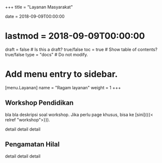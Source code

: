 +++
title = "Layanan Masyarakat"

date = 2018-09-09T00:00:00
# lastmod = 2018-09-09T00:00:00

draft = false  # Is this a draft? true/false
toc = true  # Show table of contents? true/false
type = "docs"  # Do not modify.

# Add menu entry to sidebar.
[menu.Layanan]
  name = "Ragam layanan"
  weight = 1
+++

## Workshop Pendidikan

bla bla deskripsi soal workshop. Jika perlu page khusus, bisa ke [sini]({{< relref "workshop">}}).

detail detail detail

## Pengamatan Hilal

detail detail detail